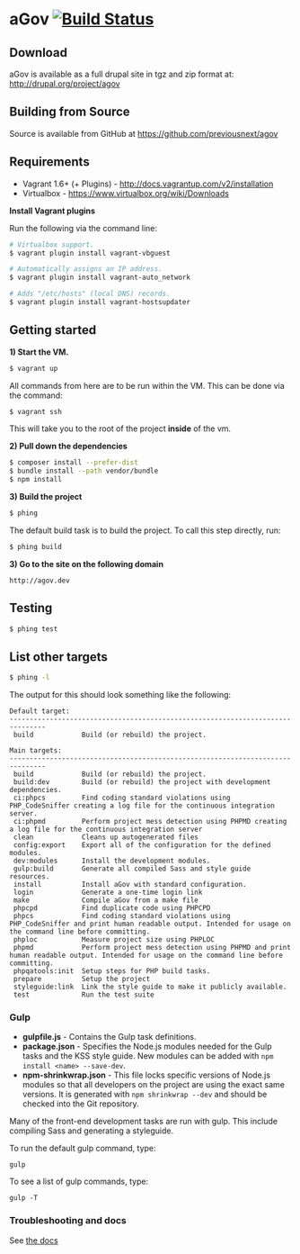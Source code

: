 # aGov [![Build Status](https://travis-ci.org/previousnext/agov.svg?branch=2.x)](https://travis-ci.org/previousnext/agov)

## Download

aGov is available as a full drupal site in tgz and zip format at: http://drupal.org/project/agov

## Building from Source

Source is available from GitHub at https://github.com/previousnext/agov

## Requirements

* Vagrant 1.6+ (+ Plugins) - http://docs.vagrantup.com/v2/installation
* Virtualbox - https://www.virtualbox.org/wiki/Downloads

**Install Vagrant plugins**

Run the following via the command line:

```bash
# Virtualbox support.
$ vagrant plugin install vagrant-vbguest

# Automatically assigns an IP address.
$ vagrant plugin install vagrant-auto_network

# Adds "/etc/hosts" (local DNS) records.
$ vagrant plugin install vagrant-hostsupdater
```

## Getting started

**1) Start the VM.**

```bash
$ vagrant up
```

All commands from here are to be run within the VM. This can be done via the command:

```bash
$ vagrant ssh
```

This will take you to the root of the project **inside** of the vm.

**2) Pull down the dependencies**

```bash
$ composer install --prefer-dist
$ bundle install --path vendor/bundle
$ npm install
```

**3) Build the project**

```bash
$ phing
```

The default build task is to build the project. To call this step directly, run:

```bash
$ phing build
```

**3) Go to the site on the following domain**

```
http://agov.dev
```

## Testing

```bash
$ phing test
```

## List other targets

```bash
$ phing -l
```

The output for this should look something like the following:

```
Default target:
-------------------------------------------------------------------------------
 build            Build (or rebuild) the project.

Main targets:
-------------------------------------------------------------------------------
 build            Build (or rebuild) the project.
 build:dev        Build (or rebuild) the project with development dependencies.
 ci:phpcs         Find coding standard violations using PHP_CodeSniffer creating a log file for the continuous integration server.
 ci:phpmd         Perform project mess detection using PHPMD creating a log file for the continuous integration server
 clean            Cleans up autogenerated files
 config:export    Export all of the configuration for the defined modules.
 dev:modules      Install the development modules.
 gulp:build       Generate all compiled Sass and style guide resources.
 install          Install aGov with standard configuration.
 login            Generate a one-time login link
 make             Compile aGov from a make file
 phpcpd           Find duplicate code using PHPCPD
 phpcs            Find coding standard violations using PHP_CodeSniffer and print human readable output. Intended for usage on the command line before committing.
 phploc           Measure project size using PHPLOC
 phpmd            Perform project mess detection using PHPMD and print human readable output. Intended for usage on the command line before committing.
 phpqatools:init  Setup steps for PHP build tasks.
 prepare          Setup the project
 styleguide:link  Link the style guide to make it publicly available.
 test             Run the test suite
```

### Gulp

- **gulpfile.js** - Contains the Gulp task definitions.
- **package.json** - Specifies the Node.js modules needed for the Gulp tasks and the KSS style guide. New modules can be added with `npm install <name> --save-dev`.
- **npm-shrinkwrap.json** - This file locks specific versions of Node.js modules so that all developers on the project are using the exact same versions. It is generated with `npm shrinkwrap --dev` and should be checked into the Git repository.

Many of the front-end development tasks are run with gulp. This include compiling Sass and generating a styleguide.

To run the default gulp command, type:

```
gulp
```

To see a list of gulp commands, type:

```
gulp -T
```

### Troubleshooting and docs

See [the docs](https://github.com/previousnext/agov/blob/8.x-1.x/docs/index.md)

